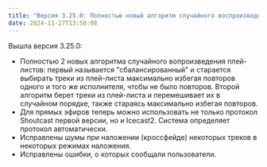 ```yaml
---
title: "Версия 3.25.0: Полностью новый алгоритм случайного воспроизведения, даже 2!"
date: 2024-11-27T13:50:08
---
```


Вышла версия 3.25.0:
- Полностью 2 новых алгоритма случайного вопроизведения плей-листов: первый называется "сбалансированный" и старается выбирать треки из плей-листа максимально избегая повторов одного и того же исполнителя, чтобы не было повторов. Второй алгоритм берет треки из плей-листа и перемешивает их в случайном порядке, также стараясь максимально избегая повторов.
- Для прямых эфиров теперь можно использовать не только протокол Shoutcast первой версии, но и Icecast2. Система определяет протокол автоматически.
- Исправлены шумы при наложении (кроссфейде) некоторых треков в некоторых режимах наложения.
- Исправлены ошибки, о которых сообщали пользователи.
